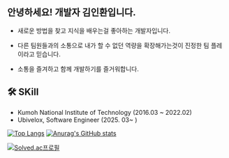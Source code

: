 ## 안녕하세요! 개발자 김인환입니다.
- 새로운 방법을 찾고 지식을 배우는걸 좋아하는 개발자입니다.

- 다른 팀원들과의 소통으로 내가 할 수 없던 역량을 확장해가는것이 진정한 팀 플레이라고 믿습니다.

- 소통을 즐겨하고 함께 개발하기를 즐거워합니다. 

## 🛠 SKill

- Kumoh National Institute of Technology (2016.03 ~ 2022.02)
- Ubivelox, Software Engineer (2025. 03~ )


[![Top Langs](https://github-readme-stats.vercel.app/api/top-langs/?username=phoebe7075)](https://github.com/phoebe7075/github-readme-stats) [![Anurag's GitHub stats](https://github-readme-stats.vercel.app/api?username=phoebe7075)](https://github.com/phoebe7075/github-readme-stats)


[![Solved.ac프로필](http://mazassumnida.wtf/api/v2/generate_badge?boj=phoebe7075)](https://solved.ac/phoebe7075)
